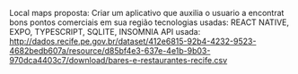 Local maps
proposta: Criar um aplicativo que auxilia o usuario a encontrat bons pontos comerciais em sua região
tecnologias usadas: REACT NATIVE, EXPO, TYPESCRIPT, SQLITE, INSOMNIA
API usada: http://dados.recife.pe.gov.br/dataset/412e6815-92b4-4232-9523-4682bedb607a/resource/d85bf4e3-637e-4e1b-9b03-970dca4403c7/download/bares-e-restaurantes-recife.csv

